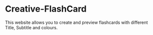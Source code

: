 # Creative-FlashCard
This website allows you to create and preview flashcards with different Title, Subtitle and colours.
